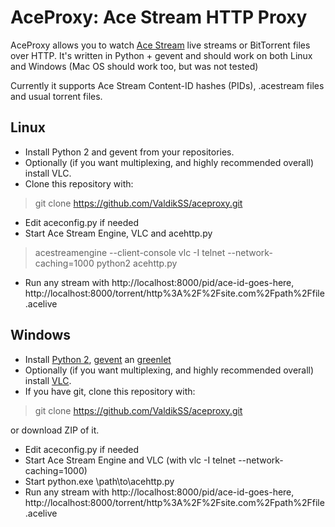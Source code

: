 AceProxy: Ace Stream HTTP Proxy
===============================
AceProxy allows you to watch [Ace Stream](http://acestream.org/) live streams or BitTorrent files over HTTP.
It's written in Python + gevent and should work on both Linux and Windows (Mac OS should work too, but was not tested)

Currently it supports Ace Stream Content-ID hashes (PIDs), .acestream files and usual torrent files.

Linux
-----
* Install Python 2 and gevent from your repositories.
* Optionally (if you want multiplexing, and highly recommended overall) install VLC.
* Clone this repository with:

> git clone https://github.com/ValdikSS/aceproxy.git

* Edit aceconfig.py if needed
* Start Ace Stream Engine, VLC and acehttp.py

> acestreamengine --client-console
> vlc -I telnet --network-caching=1000
> python2 acehttp.py

* Run any stream with http://localhost:8000/pid/ace-id-goes-here, http://localhost:8000/torrent/http%3A%2F%2Fsite.com%2Fpath%2Ffile.acelive

Windows
-------
* Install [Python 2](http://python.org/download/), [gevent](https://pypi.python.org/pypi/gevent#downloads) an [greenlet](https://pypi.python.org/pypi/greenlet#downloads)
* Optionally (if you want multiplexing, and highly recommended overall) install [VLC](http://www.videolan.org/vlc/).
* If you have git, clone this repository with:

> git clone https://github.com/ValdikSS/aceproxy.git

or download ZIP of it.

* Edit aceconfig.py if needed
* Start Ace Stream Engine and VLC (with vlc -I telnet --network-caching=1000)
* Start python.exe \path\to\acehttp.py
* Run any stream with http://localhost:8000/pid/ace-id-goes-here, http://localhost:8000/torrent/http%3A%2F%2Fsite.com%2Fpath%2Ffile.acelive
